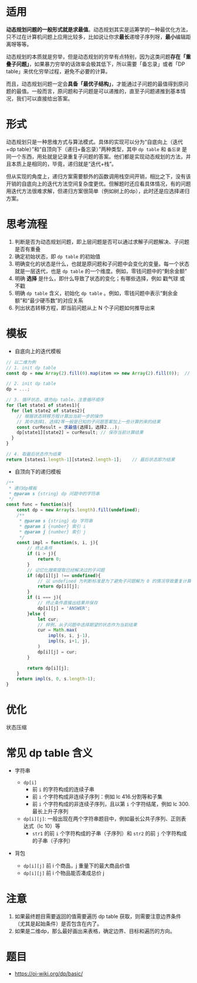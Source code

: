 # 适用

**动态规划问题的一般形式就是求最值**。动态规划其实是运筹学的一种最优化方法，只不过在计算机问题上应用比较多，比如说让你求**最长**递增子序列呀，**最小**编辑距离呀等等。

动态规划的本质就是穷举，但是动态规划的穷举有点特别，因为这类问题**存在「重叠子问题」**，如果暴力穷举的话效率会极其低下，所以需要「备忘录」或者「DP table」来优化穷举过程，避免不必要的计算。

而且，动态规划问题一定会**具备「最优子结构」**，才能通过子问题的最值得到原问题的最值。一般而言，原问题和子问题是可以递推的，直至子问题递推到基本情况，我们可以直接给出答案。


# 形式

动态规划只是一种思维方式与算法模式。具体的实现可以分为“自底向上（迭代+dp table）”和“自顶向下（递归+备忘录）”两种类型，其中 `dp table` 和 `备忘录` 是同一个东西，用处就是记录重复子问题的答案。他们都是实现动态规划的方法，并且本质上是相同的，毕竟，递归就是“迭代+栈”。

但从实现的角度上，递归方案需要额外的函数调用栈空间开销，相比之下，没有该开销的自底向上的迭代方法空间复杂度更优。但解题时还应看具体情况，有的问题用迭代方法很难求解，但递归方案很简单（例如树上的dp），此时还是应选择递归方案。


# 思考流程

1. 判断是否为动态规划问题，即上层问题是否可以通过求解子问题解决、子问题是否有重叠
2. 确定初始状态，即 `dp table` 的初始值
3. 明确变化的状态是什么，也就是原问题和子问题中会变化的变量。每一个状态就是一层迭代，也是 `dp table` 的一个维度。例如，零钱问题中的“剩余金额”
4. 明确 **选择** 是什么，即什么导致了状态的变化；有哪些选择，例如 戳气球 或 不戳
5. 明确 `dp table` 含义，初始化 `dp table` 。例如，零钱问题中表示“剩余金额”和“最少硬币数”的对应关系
6. 列出状态转移方程，即当前问题从上 N 个子问题如何推导出来


# 模板

- 自底向上的迭代模板
```javascript
// 以二维为例
// 1. init dp table
const dp = new Array(2).fill(0).map(item => new Array(2).fill(0));	// 注意不能直接new Array(2).fill(new Array(2))，js的问题

// 2. init dp table
dp = ...;

// 3. 循环状态，填充dp table，注意循环顺序
for (let state1 of states1){
  for (let state2 of states2){
    // 根据状态转移方程计算出当前一步的操作
    // 其中选择1、选择2等一般是已知的子问题答案加上一些计算的来的结果
  	const curResult = 求最值(选择1，选择2...);	
    dp[state1][state2] = curResult;	// 保存当前计算结果
  }
}

// 4. 取最后状态作为结果
return [states1.length-1][states2.length-1];	// 最后状态即为结果
```


- 自顶向下的递归模板
```javascript
/**
 * 递归dp模板
 * @param s {string} dp 问题中的字符串
 */
const func = function(s){
    const dp = new Array(s.length).fill(undefined);
    /**
     * @param s {string} dp 字符串
     * @param i {number} 索引 i
     * @param j {number} 索引 j
     */
    const impl = function(s, i, j){
        // 终止条件
        if (i > j){
            return 0;
        }
        // 记忆化搜索提取已经解决过的子问题
        if (dp[i][j] !== undefined){
            // 以 undefined 为判断标准是为了避免子问题解为 0 的情况导致重复计算
            return dp[i][j];
        }
        if (i === j){
            // 终止条件直接出结果并保存
            dp[i][j] = 'ANSWER';
        }else {
            let cur;
            // 样例，从子问题中选择期望的状态作为当前结果
            cur = Math.max(
                impl(s, i, j-1),
                impl(s, i+1, j),
            )
            dp[i][j] = cur;
        }

        return dp[i][j];
    }
    return impl(s, 0, s.length-1);
}
```


# 优化
状态压缩


# 常见 dp table 含义

- 字符串
   - `dp[i]`
      - 前 `i` 的字符构成的连续子串
      - 前 `i` 个字符构成非连续子序列：例如 lc 416.分割等和子集
      - 前 `i` 个字符构成的非连续子序列，且以第 `i` 个字符结尾，例如 lc 300.最长上升子序列
   - `dp[i][j]`: 一般出现在两个字符串题目中，例如最长公共子序列、正则表达式（lc 10）等
     - `str1` 的前 `i` 个字符构成的子串（子序列）和 `str2` 的前 `j` 个字符构成的子串（子序列）

- 背包
   - `dp[i][j]` 前 i 个商品，j 重量下的最大商品价值
   - `dp[i][j]` 前 i 个物品能否凑成总价 j



# 注意

1. 如果最终题目需要返回的值需要遍历 dp table 获取，则需要注意边界条件（尤其是起始条件）是否包含在内了。
1. 如果是二维dp，那么最好画出来表格，确定边界、目标和遍历的方向。

# 题目

- https://oi-wiki.org/dp/basic/